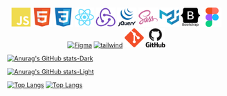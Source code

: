 

<p align="center">
  <a target="_blank" href="https://javascript.info/"><img
      src="https://raw.githubusercontent.com/devicons/devicon/master/icons/javascript/javascript-plain.svg"
      alt="JavaScript" width="45" height="45" /></a>
  <a target="_blank" href="https://www.w3schools.com/html/"><img
      src="https://raw.githubusercontent.com/devicons/devicon/master/icons/html5/html5-original.svg" alt="HTML"
      width="45" height="45" /></a>
  <a target="_blank" href="https://www.w3schools.com/css/"><img
      src="https://raw.githubusercontent.com/devicons/devicon/master/icons/css3/css3-original.svg" alt="CSS" width="45"
      height="45" /></a>
  <a target="_blank" href="https://reactjs.org/"><img
      src="https://raw.githubusercontent.com/devicons/devicon/master/icons/react/react-original.svg" alt="ReactJS"
      width="45" height="45" /></a>
  <a target="_blank" href="https://redux.js.org/"><img
      src="https://raw.githubusercontent.com/devicons/devicon/master/icons/redux/redux-original.svg" alt="Redux"
      width="45" height="45" /></a>
  <a target="_blank" href="https://jquery.com/"><img
      src="https://raw.githubusercontent.com/devicons/devicon/master/icons/jquery/jquery-original-wordmark.svg"
      alt="jQuery" width="45" height="45" /></a>
  <a target="_blank" href="https://sass-lang.com/"><img
      src="https://raw.githubusercontent.com/devicons/devicon/master/icons/sass/sass-original.svg" alt="Sass" width="45"
      height="45" /></a>
  <a target="_blank" href="https://material-ui.com/"><img
      src="https://raw.githubusercontent.com/devicons/devicon/master/icons/materialui/materialui-original.svg"
      alt="Material-UI" width="45" height="45" /></a>
  <a target="_blank" href="https://getbootstrap.com/"><img
      src="https://raw.githubusercontent.com/devicons/devicon/master/icons/bootstrap/bootstrap-plain-wordmark.svg"
      alt="Bootstrap" width="45" height="45" /></a>
  <a target="_blank" href="https://www.figma.com/"><img
      src="https://raw.githubusercontent.com/devicons/devicon/master/icons/figma/figma-original.svg" alt="Figma"
      width="45" height="45" /></a>
      <a target="_blank" href="https://www.adobe.com/products/xd.html"><img
      src="https://upload.wikimedia.org/wikipedia/commons/d/dc/Adobe_Experience_Design_logo.svg" alt="Figma"
      width="45" height="45" /></a>
  <a target="_blank" href="https://tailwindcss.com/"><img
      src="https://upload.wikimedia.org/wikipedia/commons/d/d5/Tailwind_CSS_Logo.svg" alt="tailwind" width="45"
      height="45" /></a>
  <a target="_blank" href="https://git-scm.com/"><img
      src="https://raw.githubusercontent.com/devicons/devicon/master/icons/git/git-plain.svg" alt="git" width="45"
      height="45" /></a>
  <a target="_blank" href="https://github.com/"><img
      src="https://raw.githubusercontent.com/devicons/devicon/master/icons/github/github-original-wordmark.svg" alt="github" width="45"
      height="45" /></a>
</p>

[![Anurag's GitHub stats-Dark](https://github-readme-stats.vercel.app/api?username=hootan-rocky&show_icons=true&theme=dark#gh-dark-mode-only)](https://github.com/hootan-rocky/github-readme-stats#gh-dark-mode-only)

[![Anurag's GitHub stats-Light](https://github-readme-stats.vercel.app/api?username=hootan-rocky&show_icons=true&theme=default#gh-light-mode-only)](https://github.com/hootan-rocky/github-readme-stats#gh-light-mode-only)


[![Top Langs](https://github-readme-stats.vercel.app/api/top-langs/?username=hootan-rocky&theme=dark)](https://github.com/anuraghazra/github-readme-stats#gh-dark-mode-only)
[![Top Langs](https://github-readme-stats.vercel.app/api/top-langs/?username=hootan-rocky&theme=default)](https://github.com/anuraghazra/github-readme-stats#gh-light-mode-only)

